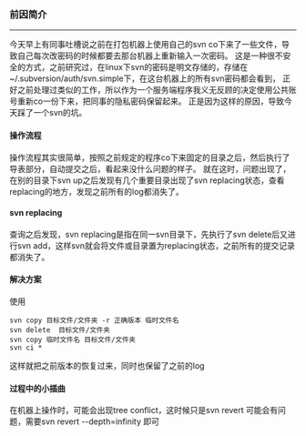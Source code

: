 ### 前因简介
---
今天早上有同事吐槽说之前在打包机器上使用自己的svn co下来了一些文件，导致自己每次改密码的时候都要去那台机器上重新输入一次密码。
这是一种很不安全的方式，之前研究过，在linux下svn的密码是明文存储的，存储在~/.subversion/auth/svn.simple下，在这台机器上的所有svn密码都会看到，
正好之前处理过类似的工作，所以作为一个服务端程序我义无反顾的决定使用公共账号重新co一份下来，把同事的隐私密码保留起来。
正是因为这样的原因，导致今天踩了一个svn的坑。

#### 操作流程

操作流程其实很简单，按照之前规定的程序co下来固定的目录之后，然后执行了导表部分，自动提交之后，看起来没什么问题的样子。
就在这时，问题出现了，在别的目录下svn up之后发现有几个重要目录出现了svn replacing状态，查看replacing的地方，发现之前所有的log都消失了。


#### svn replacing

查询之后发现，svn replacing是指在同一svn目录下，先执行了svn delete后又进行svn add，这样svn就会将文件或目录置为replacing状态，之前所有的提交记录都消失了。

#### 解决方案

使用
```
svn copy 目标文件/文件夹 -r 正确版本 临时文件名
svn delete  目标文件/文件夹
svn copy 临时文件名 目标文件/文件夹
svn ci *
```
这样就把之前版本的恢复过来，同时也保留了之前的log

#### 过程中的小插曲

在机器上操作时，可能会出现tree conflict，这时候只是svn revert 可能会有问题，需要svn revert --depth=infinity 即可

